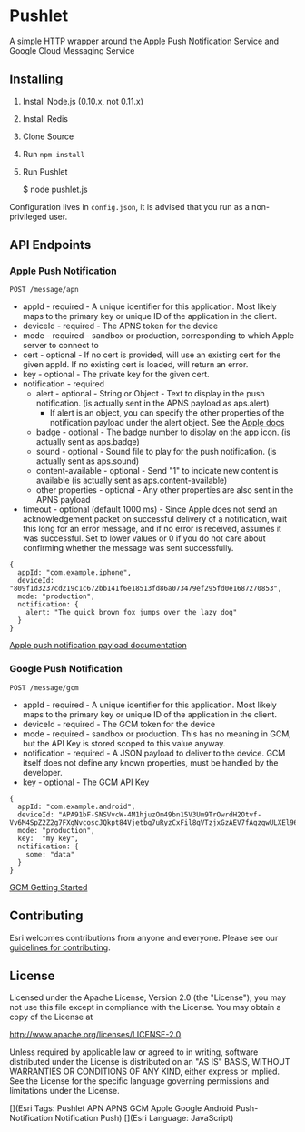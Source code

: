 # Pushlet

A simple HTTP wrapper around the Apple Push Notification Service and Google Cloud Messaging Service

## Installing

1. Install Node.js (0.10.x, not 0.11.x)
2. Install Redis
3. Clone Source
4. Run `npm install`
5. Run Pushlet

    $ node pushlet.js

Configuration lives in `config.json`, it is advised that you run as a non-privileged user.

## API Endpoints

### Apple Push Notification

`POST /message/apn`

* appId - required - A unique identifier for this application. Most likely maps to the primary key or unique ID of the application in the client.
* deviceId - required - The APNS token for the device
* mode - required - sandbox or production, corresponding to which Apple server to connect to
* cert - optional - If no cert is provided, will use an existing cert for the given appId. If no existing cert is loaded, will return an error.
* key - optional - The private key for the given cert.
* notification - required
  * alert - optional - String or Object - Text to display in the push notification. (is actually sent in the APNS payload as aps.alert)
    * If alert is an object, you can specify the other properties of the notification payload under the alert object. See the [Apple docs](https://developer.apple.com/library/ios/documentation/NetworkingInternet/Conceptual/RemoteNotificationsPG/Chapters/ApplePushService.html#//apple_ref/doc/uid/TP40008194-CH100-SW1)
  * badge - optional - The badge number to display on the app icon.  (is actually sent as aps.badge)
  * sound - optional - Sound file to play for the push notification.  (is actually sent as aps.sound)
  * content-available - optional - Send "1" to indicate new content is available (is actually sent as aps.content-available)
  * other properties - optional - Any other properties are also sent in the APNS payload
* timeout - optional (default 1000 ms) - Since Apple does not send an acknowledgement packet on successful delivery of a notification, wait this long for an error message, and if no error is received, assumes it was successful. Set to lower values or 0 if you do not care about confirming whether the message was sent successfully.

```
{
  appId: "com.example.iphone",
  deviceId: "809f1d3237cd219c1c672bb141f6e18513fd86a073479ef295fd0e1687270853",
  mode: "production",
  notification: {
    alert: "The quick brown fox jumps over the lazy dog"
  }
}
```

[Apple push notification payload documentation](http://developer.apple.com/library/ios/#documentation/NetworkingInternet/Conceptual/RemoteNotificationsPG/Introduction.html)

### Google Push Notification

`POST /message/gcm`

* appId - required - A unique identifier for this application. Most likely maps to the primary key or unique ID of the application in the client.
* deviceId - required - The GCM token for the device
* mode - required - sandbox or production. This has no meaning in GCM, but the API Key is stored scoped to this value anyway.
* notification - required - A JSON payload to deliver to the device. GCM itself does not define any known properties, must be handled by the developer.
* key - optional - The GCM API Key

```
{
  appId: "com.example.android",
  deviceId: "APA91bF-SNSVvcW-4M1hjuzOm49bn15V3Um9TrOwrdH2Otvf-Vv6M4SpZ2Z2g7FXgNvcoscJQkpt84Vjetbq7uRyzCxFil8qVTzjxGzAEV7fAqzqwULXEl96SH1_OjfKp_qK7p0XJWKrwfV3Sad6ZW1vLZEi6Mirpg",
  mode: "production",
  key:  "my key",
  notification: {
    some: "data"
  }
}
```

[GCM Getting Started](http://developer.android.com/google/gcm/gs.html)

## Contributing

Esri welcomes contributions from anyone and everyone. Please see our [guidelines for contributing](https://github.com/esri/contributing).


## License

Licensed under the Apache License, Version 2.0 (the "License");
you may not use this file except in compliance with the License.
You may obtain a copy of the License at

http://www.apache.org/licenses/LICENSE-2.0

Unless required by applicable law or agreed to in writing, software
distributed under the License is distributed on an "AS IS" BASIS,
WITHOUT WARRANTIES OR CONDITIONS OF ANY KIND, either express or implied.
See the License for the specific language governing permissions and
limitations under the License.



[](Esri Tags: Pushlet APN APNS GCM Apple Google Android Push-Notification Notification Push)
[](Esri Language: JavaScript)
